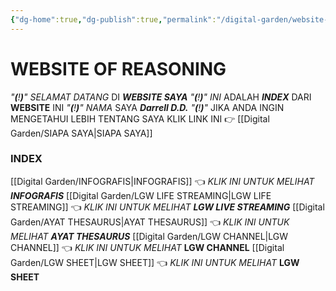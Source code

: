 ```yaml
---
{"dg-home":true,"dg-publish":true,"permalink":"/digital-garden/website-of-reasoning/","tags":["gardenEntry"],"dgPassFrontmatter":true}
---
```



# WEBSITE OF REASONING

*"**(**!**)**"*    *SELAMAT DATANG* DI ***WEBSITE SAYA*** 
*"**(**!**)**"*    *INI* ADALAH ***INDEX*** DARI **WEBSITE** INI
*"**(**!**)**"*    *NAMA* SAYA ***Darrell D.D.*** 
*"**(**!**)**"*    JIKA  ANDA INGIN MENGETAHUI LEBIH TENTANG SAYA 
KLIK LINK INI 👉 [[Digital Garden/SIAPA SAYA\|SIAPA SAYA]]


### INDEX
[[Digital Garden/INFOGRAFIS\|INFOGRAFIS]] 👈 *KLIK INI UNTUK MELIHAT* ***INFOGRAFIS*** 
[[Digital Garden/LGW LIFE STREAMING\|LGW LIFE STREAMING]] 👈 *KLIK INI UNTUK MELIHAT* ***LGW LIVE STREAMING***
[[Digital Garden/AYAT THESAURUS\|AYAT THESAURUS]] 👈 *KLIK INI UNTUK MELIHAT* ***AYAT THESAURUS***
[[Digital Garden/LGW CHANNEL\|LGW CHANNEL]] 👈 *KLIK INI UNTUK MELIHAT* **LGW CHANNEL**
[[Digital Garden/LGW SHEET\|LGW SHEET]] 👈 *KLIK INI UNTUK MELIHAT* **LGW SHEET**